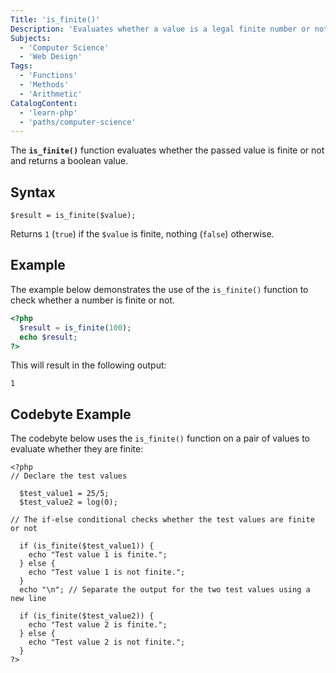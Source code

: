 ```yaml
---
Title: 'is_finite()'
Description: 'Evaluates whether a value is a legal finite number or not.'
Subjects:
  - 'Computer Science'
  - 'Web Design'
Tags:
  - 'Functions'
  - 'Methods'
  - 'Arithmetic'
CatalogContent:
  - 'learn-php'
  - 'paths/computer-science'
---
```


The **`is_finite()`** function evaluates whether the passed value is finite or not and returns a boolean value.

## Syntax

```pseudo
$result = is_finite($value);
```

Returns `1` (`true`) if the `$value` is finite, nothing (`false`) otherwise.

## Example

The example below demonstrates the use of the `is_finite()` function to check whether a number is finite or not.

```php
<?php
  $result = is_finite(100);
  echo $result;
?>
```

This will result in the following output:

```shell
1
```

## Codebyte Example

The codebyte below uses the `is_finite()` function on a pair of values to evaluate whether they are finite:

```codebyte/php
<?php
// Declare the test values

  $test_value1 = 25/5;
  $test_value2 = log(0);

// The if-else conditional checks whether the test values are finite or not

  if (is_finite($test_value1)) {
    echo "Test value 1 is finite.";
  } else {
    echo "Test value 1 is not finite.";
  }
  echo "\n"; // Separate the output for the two test values using a new line

  if (is_finite($test_value2)) {
    echo "Test value 2 is finite.";
  } else {
    echo "Test value 2 is not finite.";
  }
?>
```
